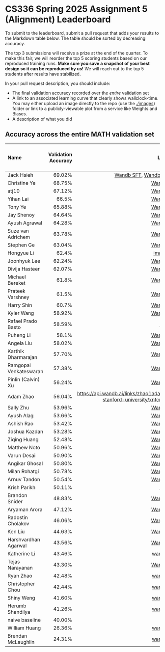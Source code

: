 # CS336 Spring 2025 Assignment 5 (Alignment) Leaderboard

To submit to the leaderboard, submit a pull request that adds your results to
the Markdown table below. The table should be sorted by decreasing accuracy.

The top 3 submissions will receive a prize at the end of the quarter.
To make this fair, we will reorder the top 5 scoring students based on our reproduced training runs.
**Make sure you save a snapshot of your best design so it can be reproduced by us!**
We will reach out to the top 5 students after results have stabilized.

In your pull request description, you should include:

- The final validation accuracy recorded over the _entire_ validation set
- A link to an associated learning curve that clearly shows wallclock-time.
  You may either upload an image directly
  to the repo (use the [./images](./images)) folder or link to a
  publicly-viewable plot from a service like Weights and Biases.
- A description of what you did

## Accuracy across the entire MATH validation set

| Name                   | Validation Accuracy | Link                                                                                     | Verification status (leave empty)   |
| :--------------------- | ------------------: | ---------------------------------------------------------------------------------------: | ----------------------------------: |
| Jack Hsieh             |              69.02% | [Wandb SFT](https://wandb.ai/jackellishsieh-stanford-university/cs336-assignment5/run), [Wandb RL](https://wandb.ai/jackellishsieh-stanford-university/cs336-assignment5/runs/86gze96w) | |
| Christine Ye           |              68.75% | [Wandb](https://api.wandb.ai/links/christineye/lang8cr9)                                  |                                     |
| atj10               |              67.12% | [Wandb](https://api.wandb.ai/links/dabs/ccfyp22x)                 |                                     |
| Yihan Lai              |              66.5%  | [Wandb](https://api.wandb.ai/links/ihan-lai0924-stanford-university/yxg3x15l)            |                                     |
| Tony Ye                |              65.88% | [Wandb](https://api.wandb.ai/links/junzeye-stanford-university/kvl8tyds)                 |                                     |
| Jay Shenoy             |              64.64% | [Wandb](https://api.wandb.ai/links/jayshenoy-stanford-university/c188azwi)            |                                     |
| Ayush Agrawal          |              64.28% | [Wandb](https://api.wandb.ai/links/ayushag2410/jga22x3l)                                 |                                     |
| Suze van Adrichem      |              63.78% | [Wandb](https://api.wandb.ai/links/suzevana/phue1ynz)                                    |                                     | 
| Stephen Ge             |              63.04% | [Wandb](https://api.wandb.ai/links/stephenge/8ykmfla9)                                   |                                     |
| Hongyue Li             |              62.4% | [image](image_upload.png)                                   |                                     |
| Joonhyuk Lee           |              62.24% | [Wandb](https://api.wandb.ai/links/joonhyuk-stanford-university/u18wzqc3)                |                                     |
| Divija Hasteer         |              62.07% | [Wandb](https://api.wandb.ai/links/dhasteer-stanford-university/3k3gvwts)                |                                     |
| Michael Bereket        |              61.8%  | [Wandb](https://api.wandb.ai/links/mbereket/lhc83n35)                                    |                                     |
| Prateek Varshney       |              61.5%  | [Wandb](https://api.wandb.ai/links/stanfordcs/i63ohasr)                                  |                                     |
| Harry Shin             |              60.7%  | [Wandb](https://api.wandb.ai/links/dh2shin2-stanford-university/45vxov1e)                |                                     |
| Kyler Wang             |              58.92% | [Wandb](https://api.wandb.ai/links/kylerwang-stanford-university/jnlags7e  )             |                                     |
| Rafael Prado Basto     |              58.59% | [link](./images/val_curves.jpg)                                                          |                                     |
| Puheng Li              |              58.1%  | [Wandb](https://api.wandb.ai/links/puhengli-stanford-university/t3gm8jcd)                |                                     |
| Angela Liu             |              58.02% | [Wandb](https://api.wandb.ai/links/aliu917/1d8hco5a)                                     |                                     |
| Karthik Dharmarajan    |              57.70% | [Wandb](https://api.wandb.ai/links/kdharmarajan/dxmx6vof)                                |                                     |
| Ramgopal Venkateswaran |              57.38% | [Wandb](https://api.wandb.ai/links/ramvenkat98/dplett9b)                                 |                                     |
| Pinlin (Calvin) Xu     |              56.24% | [Wandb](https://api.wandb.ai/links/pinlinxu-lab/e9t16kjy)                                |                                     |
| Adam Zhao              |              56.04% | https://api.wandb.ai/links/zhao1adam-stanford-university/xntcnjj7                        |                                     |
| Sally Zhu      |              53.96% | [Wandb](https://wandb.ai/sallyzhu-stanford-university/a5-grpo/reports/a5--VmlldzoxMzE1ODUyOQ)     |
| Ayush Alag             |              53.66% | [Wandb](https://api.wandb.ai/links/ayushalag1-stanford-university/esgwckyy)              |                                     |
| Ashish Rao             |              53.42% | [Wandb](https://api.wandb.ai/links/aprao/74u866hy)                                       |                                     |
| Joshua Kazdan          |              53.28% | [Wandb](https://wandb.ai/joshteam/grpo-math-sweep/runs/b31ouvue?nw=nwuserjkazdan)        |                                     |
| Ziqing Huang           |              52.48% | [Wandb](https://api.wandb.ai/links/ziqingh-stanford-university/n5va9niu)||
| Matthew Noto           |              50.96% | [Wandb](https://api.wandb.ai/links/backpropt/j8dh03fd)                |                                     |
| Varun Desai            |              50.90% | [Wandb](https://api.wandb.ai/links/vdesai10/eru40f6k)                                    |                                     |
| Angikar Ghosal         |              50.80% | [Wandb](https://api.wandb.ai/links/angikar-stanford-university/tutxloah)                 |                                     |
| Milan Rohatgi          |              50.78% | [Wandb](https://wandb.ai/milanrohatgi/grpo_math_training/reports/A5--VmlldzoxMzE1ODMwMA) |                                     |
| Arnuv Tandon           |              50.54% | [Wandb](https://api.wandb.ai/links/arnuv-tandon-stanford-university/f7iq75kw)            |                                     |
| Krish Parikh           |              50.11% | [link](./images/accuracybytime.png)                                                      |                                     |
| Brandon Snider         |              48.83% | [Wandb](https://api.wandb.ai/links/brandon-snider-stanford-university/n8t743my)          |                                     |
| Aryaman Arora          |              47.12% | [Wandb](https://api.wandb.ai/links/aryamanarora/0kka0efp)                                |                                     |
| Radostin Cholakov      |              46.06% | [WandB](https://api.wandb.ai/links/radi-cho/b23747e2)                                    |                                     |
| Ken Liu                |              44.63% | [Wandb](https://api.wandb.ai/links/kenziyuliu/6yhckuzg)                                  |                                     |
| Harshvardhan Agarwal   |              43.56% | [Wandb](https://api.wandb.ai/links/tokenization/hnclbrtw)                                |                                     |
| Katherine Li           |              43.46% | [wandb](https://api.wandb.ai/links/crfm-kathli/h4cmu8ue)                                 |                                     |
| Tejas Narayanan        |              43.30% | [Wandb](https://api.wandb.ai/links/tejas-narayanan/que2rb47)                             |                                     |
| Ryan Zhao              |              42.48% | [wandb](https://api.wandb.ai/links/knightasterial-stanforduniversity/9sw1cimh)           |                                     |
| Christopher Chou       |              42.44% | [wandb](https://api.wandb.ai/links/babychousr-stanford-university/qnk0qr0t)              |                                     |
| Shiny Weng             |              41.60% | [wandb](https://api.wandb.ai/links/shinyweng-stanford-university/4eekl42h)               |                                     |
| Herumb Shandilya       |              41.26% | [wandb](https://wandb.ai/krypticmouse/cs336-alignment/runs/4n4wsrq4)                     |                                     |
| naive baseline         |              40.00% |                                                                                          |                          Verified   |
| William Huang          |              26.36% | [wandb](https://api.wandb.ai/links/abcisosm/ajpz2uhx)                                    |                                     |
| Brendan McLaughlin     |              24.31% | [wandb](https://api.wandb.ai/links/bmc0407-stanford-university/x51oryek)                 |                                     |
